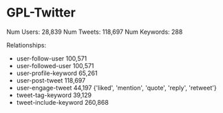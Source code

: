 # GPL-Twitter

Num Users:    28,839
Num Tweets:   118,697
Num Keywords: 288

Relationships:

- user-follow-user              100,571
- user-followed-user            100,571
- user-profile-keyword          65,261
- user-post-tweet               118,697
- user-engage-tweet             44,197          {'liked', 'mention', 'quote', 'reply', 'retweet'}
- tweet-tag-keyword             39,129
- tweet-include-keyword         260,868
